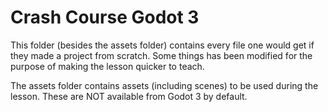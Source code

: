 # Crash Course Godot 3

This folder (besides the assets folder) contains every file one would get if they made a project from scratch.  Some things has been modified for the purpose of making the lesson quicker to teach.

The assets folder contains assets (including scenes) to be used during the lesson.  These are NOT available from Godot 3 by default.